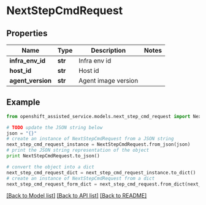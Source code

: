 # NextStepCmdRequest


## Properties
Name | Type | Description | Notes
------------ | ------------- | ------------- | -------------
**infra_env_id** | **str** | Infra env id | 
**host_id** | **str** | Host id | 
**agent_version** | **str** | Agent image version | 

## Example

```python
from openshift_assisted_service.models.next_step_cmd_request import NextStepCmdRequest

# TODO update the JSON string below
json = "{}"
# create an instance of NextStepCmdRequest from a JSON string
next_step_cmd_request_instance = NextStepCmdRequest.from_json(json)
# print the JSON string representation of the object
print NextStepCmdRequest.to_json()

# convert the object into a dict
next_step_cmd_request_dict = next_step_cmd_request_instance.to_dict()
# create an instance of NextStepCmdRequest from a dict
next_step_cmd_request_form_dict = next_step_cmd_request.from_dict(next_step_cmd_request_dict)
```
[[Back to Model list]](../README.md#documentation-for-models) [[Back to API list]](../README.md#documentation-for-api-endpoints) [[Back to README]](../README.md)


